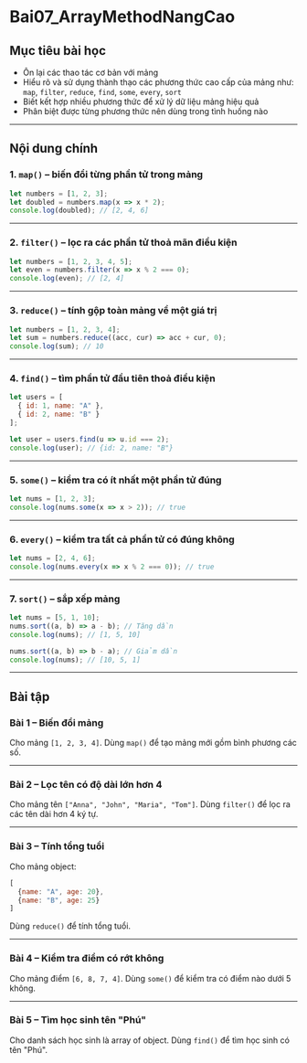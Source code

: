 ﻿# Bai07\_ArrayMethodNangCao

## Mục tiêu bài học

* Ôn lại các thao tác cơ bản với mảng
* Hiểu rõ và sử dụng thành thạo các phương thức cao cấp của mảng như: `map`, `filter`, `reduce`, `find`, `some`, `every`, `sort`
* Biết kết hợp nhiều phương thức để xử lý dữ liệu mảng hiệu quả
* Phân biệt được từng phương thức nên dùng trong tình huống nào

---

## Nội dung chính

### 1. `map()` – biến đổi từng phần tử trong mảng

```js
let numbers = [1, 2, 3];
let doubled = numbers.map(x => x * 2);
console.log(doubled); // [2, 4, 6]
```

---

### 2. `filter()` – lọc ra các phần tử thoả mãn điều kiện

```js
let numbers = [1, 2, 3, 4, 5];
let even = numbers.filter(x => x % 2 === 0);
console.log(even); // [2, 4]
```

---

### 3. `reduce()` – tính gộp toàn mảng về một giá trị

```js
let numbers = [1, 2, 3, 4];
let sum = numbers.reduce((acc, cur) => acc + cur, 0);
console.log(sum); // 10
```

---

### 4. `find()` – tìm phần tử đầu tiên thoả điều kiện

```js
let users = [
  { id: 1, name: "A" },
  { id: 2, name: "B" }
];

let user = users.find(u => u.id === 2);
console.log(user); // {id: 2, name: "B"}
```

---

### 5. `some()` – kiểm tra có ít nhất một phần tử đúng

```js
let nums = [1, 2, 3];
console.log(nums.some(x => x > 2)); // true
```

---

### 6. `every()` – kiểm tra tất cả phần tử có đúng không

```js
let nums = [2, 4, 6];
console.log(nums.every(x => x % 2 === 0)); // true
```

---

### 7. `sort()` – sắp xếp mảng

```js
let nums = [5, 1, 10];
nums.sort((a, b) => a - b); // Tăng dần
console.log(nums); // [1, 5, 10]

nums.sort((a, b) => b - a); // Giảm dần
console.log(nums); // [10, 5, 1]
```

---

## Bài tập

### Bài 1 – Biến đổi mảng

Cho mảng `[1, 2, 3, 4]`. Dùng `map()` để tạo mảng mới gồm bình phương các số.

---

### Bài 2 – Lọc tên có độ dài lớn hơn 4

Cho mảng tên `["Anna", "John", "Maria", "Tom"]`. Dùng `filter()` để lọc ra các tên dài hơn 4 ký tự.

---

### Bài 3 – Tính tổng tuổi

Cho mảng object:

```js
[
  {name: "A", age: 20},
  {name: "B", age: 25}
]
```

Dùng `reduce()` để tính tổng tuổi.

---

### Bài 4 – Kiểm tra điểm có rớt không

Cho mảng điểm `[6, 8, 7, 4]`. Dùng `some()` để kiểm tra có điểm nào dưới 5 không.

---

### Bài 5 – Tìm học sinh tên "Phú"

Cho danh sách học sinh là array of object. Dùng `find()` để tìm học sinh có tên "Phú".

